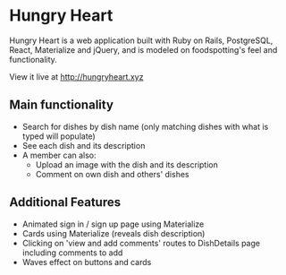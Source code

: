 # Hungry Heart

Hungry Heart is a web application built with Ruby on Rails, PostgreSQL, React, Materialize and jQuery, and is modeled on foodspotting's feel and functionality.

View it live at http://hungryheart.xyz

## Main functionality

* Search for dishes by dish name (only matching dishes with what is typed will populate)
* See each dish and its description
* A member can also:
  * Upload an image with the dish and its description
  * Comment on own dish and others' dishes

## Additional Features

* Animated sign in / sign up page using Materialize
* Cards using Materialize (reveals dish description)
* Clicking on 'view and add comments' routes to DishDetails page including comments to add
* Waves effect on buttons and cards
